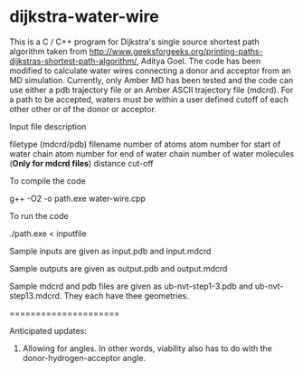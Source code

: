 # dijkstra-water-wire
This is a C / C++ program for Dijkstra's single source shortest
path algorithm taken from http://www.geeksforgeeks.org/printing-paths-dijkstras-shortest-path-algorithm/, Aditya Goel.
The code has been modified to calculate water wires connecting a donor and acceptor from an MD simulation.
Currently, only Amber MD has been tested and the code can use either a pdb trajectory file 
or an Amber ASCII trajectory file (mdcrd). For a path to be accepted, waters must be within 
a user defined cutoff of each other
other or of the donor or acceptor. 

Input file description

filetype (mdcrd/pdb) 
filename 
number of atoms 
atom number for start of water chain 
atom number for end of water chain 
number of water molecules  (**Only for mdcrd files**)
distance cut-off

To compile the code

g++ -O2 -o path.exe water-wire.cpp

To run the code

./path.exe < inputfile

Sample inputs are given as input.pdb and input.mdcrd

Sample outputs are given as output.pdb and output.mdcrd

Sample mdcrd and pdb files are given as ub-nvt-step1-3.pdb and ub-nvt-step13.mdcrd. They each have thee geometries.

=====================

Anticipated updates:
1) Allowing for angles. In other words, viability also has to do with the donor-hydrogen-acceptor angle.
